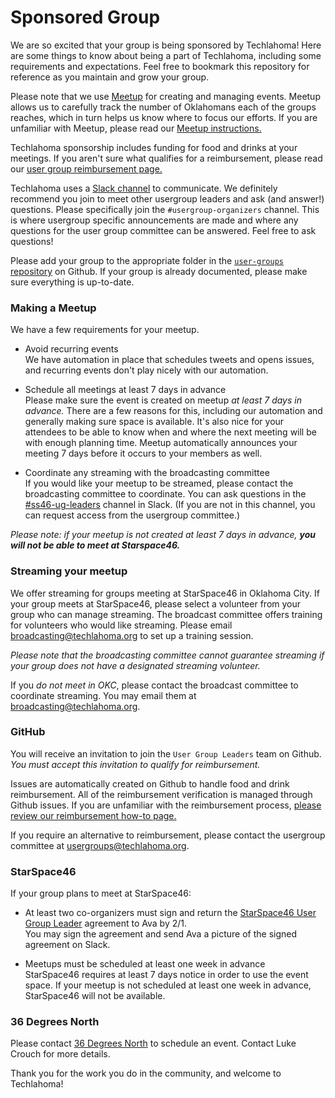 # Sponsored Group

We are so excited that your group is being sponsored by Techlahoma! Here are some things to know about being a part of Techlahoma, including some requirements and expectations. Feel free to bookmark this repository for reference as you maintain and grow your group.  

Please note that we use [Meetup](https://www.meetup.com/) for creating and managing events. Meetup allows us to carefully track the number of Oklahomans each of the groups reaches, which in turn helps us know where to focus our efforts. If you are unfamiliar with Meetup, please read our [Meetup instructions.](https://github.com/techlahoma/user-group-docs/blob/master/Meetup-Events.md)

Techlahoma sponsorship includes funding for food and drinks at your meetings. If you aren't sure what qualifies for a reimbursement, please read our [user group reimbursement page.](https://github.com/techlahoma/user-group-docs/blob/master/Requesting-Reimbursement.md)  

Techlahoma uses a [Slack channel](http://slack.techlahoma.org) to communicate. We definitely recommend you join to meet other usergroup leaders and ask (and answer!) questions. Please specifically join the `#usergroup-organizers` channel. This is where usergroup specific announcements are made and where any questions for the user group committee can be answered. Feel free to ask questions!  

Please add your group to the appropriate folder in the [`user-groups` repository](https://github.com/techlahoma/user-groups) on Github. If your group is already documented, please make sure everything is up-to-date.  

### Making a Meetup

We have a few requirements for your meetup. 

- Avoid recurring events  
  We have automation in place that schedules tweets and opens issues, and recurring events don't play nicely with our automation.
  
- Schedule all meetings at least 7 days in advance  
  Please make sure the event is created on meetup *at least 7 days in advance.* There are a few reasons for this, including our automation and generally making sure space is available. It's also nice for your attendees to be able to know when and where the next meeting will be with enough planning time. Meetup automatically announces your meeting 7 days before it occurs to your members as well.

- Coordinate any streaming with the broadcasting committee  
  If you would like your meetup to be streamed, please contact the broadcasting committee to coordinate. You can ask questions in the [#ss46-ug-leaders](https://techlahoma.slack.com/messages/GDG4UT8A0/) channel in Slack. (If you are not in this channel, you can request access from the usergroup committee.)

*Please note: if your meetup is not created at least 7 days in advance, **you _will not_ be able to meet at Starspace46.***

### Streaming your meetup

We offer streaming for groups meeting at StarSpace46 in Oklahoma City. If your group meets at StarSpace46, please select a volunteer from your group who can manage streaming. The broadcast committee offers training for volunteers who would like streaming. Please email broadcasting@techlahoma.org to set up a training session.

*Please note that the broadcasting committee _cannot_ guarantee streaming if your group does not have a designated streaming volunteer.*

If you *do not meet in OKC*, please contact the broadcast committee to coordinate streaming. You may email them at broadcasting@techlahoma.org.

### GitHub

You will receive an invitation to join the `User Group Leaders` team on Github. *You must accept this invitation to qualify for reimbursement.*

Issues are automatically created on Github to handle food and drink reimbursement. All of the reimbursement verification is managed through Github issues. If you are unfamiliar with the reimbursement process, [please review our reimbursement how-to page.](https://github.com/techlahoma/user-group-docs/blob/master/Requesting-Reimbursement.md)

If you require an alternative to reimbursement, please contact the usergroup committee at usergroups@techlahoma.org.

### StarSpace46

If your group plans to meet at StarSpace46:

- At least two co-organizers must sign and return the [StarSpace46 User Group Leader](https://docs.google.com/document/d/1q1m6q4v3VrS6yVuP-tVImkNZZXG0pq_uktydbfWiovM/) agreement to Ava by 2/1.  
  You may sign the agreement and send Ava a picture of the signed agreement on Slack.
  
- Meetups must be scheduled at least one week in advance  
  StarSpace46 requires at least 7 days notice in order to use the event space. If your meetup is not scheduled at least one week in advance, StarSpace46 will not be available.

### 36 Degrees North

Please contact [36 Degrees North](https://www.36degreesnorth.co/contact/) to schedule an event. Contact Luke Crouch for more details.

Thank you for the work you do in the community, and welcome to Techlahoma!
